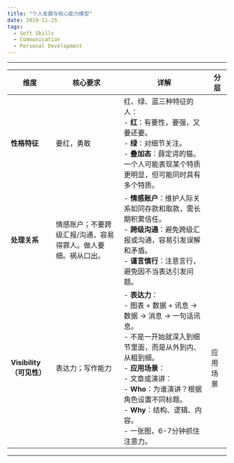 ```yaml
---
title: "个人发展与核心能力模型"
date: 2019-11-25
tags:
  - Soft Skills
  - Communication
  - Personal Development
---
```


---

| 维度       | 核心要求                                                                 | 详解                                                                                                                                                                                                                     | 分层         |
|------------|--------------------------------------------------------------------------|--------------------------------------------------------------------------------------------------------------------------------------------------------------------------------------------------------------------------|--------------|
| **性格特征** | 要红，勇敢                                                               | 红、绿、蓝三种特征的人：<br>- **红**：有要性，要强，又要还要。<br>- **绿**：对细节关注。<br>- **叠加态**：薛定谔的猫。一个人可能表现某个特质更明显，但可能同时具有多个特质。                                              |              |
| **处理关系** | 情感账户；不要跨级汇报/沟通，容易得罪人。做人要细。祸从口出。             | - **情感账户**：维护人际关系如同存款和取款，需长期积累信任。<br>- **跨级沟通**：避免跨级汇报或沟通，容易引发误解和矛盾。<br>- **谨言慎行**：注意言行，避免因不当表达引发问题。                                           |              |
| **Visibility（可见性）** | 表达力；写作能力                                                         | - **表达力**：<br>  - 图表 + 数据 + 讯息 -> 数据 -> 消息 -> 一句话讯息。<br>  - 不是一开始就深入到细节里面，而是从外到内、从粗到细。<br>- **应用场景**：<br>  - 文章或演讲：<br>    - **Who**：为谁演讲？根据角色设置不同标题。<br>    - **Why**：结构、逻辑、内容。<br>    - 一张图，6-7分钟抓住注意力。 | 应用场景     |

---
